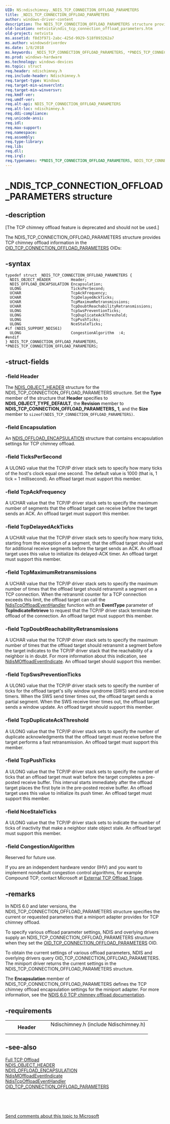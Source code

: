 ```yaml
---
UID: NS:ndischimney._NDIS_TCP_CONNECTION_OFFLOAD_PARAMETERS
title: _NDIS_TCP_CONNECTION_OFFLOAD_PARAMETERS
author: windows-driver-content
description: The NDIS_TCP_CONNECTION_OFFLOAD_PARAMETERS structure provides TCP chimney offload information in the OID_TCP_CONNECTION_OFFLOAD_PARAMETERS OIDs:
old-location: netvista\ndis_tcp_connection_offload_parameters.htm
old-project: netvista
ms.assetid: f8d3f971-2abc-425d-9929-518f093262a7
ms.author: windowsdriverdev
ms.date: 1/8/2018
ms.keywords: _NDIS_TCP_CONNECTION_OFFLOAD_PARAMETERS, *PNDIS_TCP_CONNECTION_OFFLOAD_PARAMETERS, NDIS_TCP_CONNECTION_OFFLOAD_PARAMETERS
ms.prod: windows-hardware
ms.technology: windows-devices
ms.topic: struct
req.header: ndischimney.h
req.include-header: Ndischimney.h
req.target-type: Windows
req.target-min-winverclnt: 
req.target-min-winversvr: 
req.kmdf-ver: 
req.umdf-ver: 
req.alt-api: NDIS_TCP_CONNECTION_OFFLOAD_PARAMETERS
req.alt-loc: ndischimney.h
req.ddi-compliance: 
req.unicode-ansi: 
req.idl: 
req.max-support: 
req.namespace: 
req.assembly: 
req.type-library: 
req.lib: 
req.dll: 
req.irql: 
req.typenames: *PNDIS_TCP_CONNECTION_OFFLOAD_PARAMETERS, NDIS_TCP_CONNECTION_OFFLOAD_PARAMETERS
---
```


# _NDIS_TCP_CONNECTION_OFFLOAD_PARAMETERS structure



## -description
<p class="CCE_Message">[The TCP chimney offload feature is deprecated and should not be used.]

The NDIS_TCP_CONNECTION_OFFLOAD_PARAMETERS structure provides TCP chimney offload information in the 
  <a href="netvista.oid_tcp_connection_offload_parameters">
  OID_TCP_CONNECTION_OFFLOAD_PARAMETERS</a> OIDs:



## -syntax

````
typedef struct _NDIS_TCP_CONNECTION_OFFLOAD_PARAMETERS {
  NDIS_OBJECT_HEADER         Header;
  NDIS_OFFLOAD_ENCAPSULATION Encapsulation;
  ULONG                      TicksPerSecond;
  UCHAR                      TcpAckFrequency;
  UCHAR                      TcpDelayedAckTicks;
  UCHAR                      TcpMaximumRetransmissions;
  UCHAR                      TcpDoubtReachabilityRetransmissions;
  ULONG                      TcpSwsPreventionTicks;
  ULONG                      TcpDuplicateAckThreshold;
  ULONG                      TcpPushTicks;
  ULONG                      NceStaleTicks;
#if (NDIS_SUPPORT_NDIS61)
  ULONG                      CongestionAlgorithm  :4;
#endif 
} NDIS_TCP_CONNECTION_OFFLOAD_PARAMETERS, *PNDIS_TCP_CONNECTION_OFFLOAD_PARAMETERS;
````


## -struct-fields

### -field Header

The 
     <a href="..\ntddndis\ns-ntddndis-_ndis_object_header.md">NDIS_OBJECT_HEADER</a> structure for the
     NDIS_TCP_CONNECTION_OFFLOAD_PARAMETERS structure. Set the 
     <b>Type</b> member of the structure that 
     <b>Header</b> specifies to 
     <b>NDIS_OBJECT_TYPE_DEFAULT</b>, the 
     <b>Revision</b> member to 
     <b>NDIS_TCP_CONNECTION_OFFLOAD_PARAMETERS_ 1</b>, and the 
     <b>Size</b> member to 
     <code>sizeof(NDIS_TCP_CONNECTION_OFFLOAD_PARAMETERS)</code>.


### -field Encapsulation

An 
     <a href="..\ndis\ns-ndis-_ndis_offload_encapsulation.md">
     NDIS_OFFLOAD_ENCAPSULATION</a> structure that contains encapsulation settings for TCP chimney
     offload.


### -field TicksPerSecond

A ULONG value that the TCP/IP driver stack sets to specify how many ticks of the host's clock
     equal one second. The default value is 1000 (that is, 1 tick = 1 millisecond). An offload target must
     support this member.


### -field TcpAckFrequency

A UCHAR value that the TCP/IP driver stack sets to specify the maximum number of segments that the
     offload target can receive before the target sends an ACK. An offload target must support this
     member.


### -field TcpDelayedAckTicks

A UCHAR value that the TCP/IP driver stack sets to specify how many ticks, starting from the
     reception of a segment, that the offload target should wait for additional receive segments before the
     target sends an ACK. An offload target uses this value to initialize its delayed-ACK timer. An offload
     target must support this member.


### -field TcpMaximumRetransmissions

A UCHAR value that the TCP/IP driver stack sets to specify the maximum number of times that the
     offload target should retransmit a segment on a TCP connection. When the retransmit counter for a TCP
     connection exceeds this limit, the offload target can call the 
     <a href="..\ndischimney\nc-ndischimney-ndis_tcp_offload_event_indicate.md">
     NdisTcpOffloadEventHandler</a> function with an 
     <b>EventType</b> parameter of 
     <b>TcpIndicateRetrieve</b> to request that the TCP/IP driver stack terminate the
     offload of the connection. An offload target must support this member.


### -field TcpDoubtReachabilityRetransmissions

A UCHAR value that the TCP/IP driver stack sets to specify the maximum number of times that the
     offload target should retransmit a segment before the target indicates to the TCP/IP driver stack that
     the reachability of a neighbor is in doubt. For more information about this indication, see 
     <a href="..\ndischimney\nf-ndischimney-ndismoffloadeventindicate.md">NdisMOffloadEventIndicate</a>. An
     offload target should support this member.


### -field TcpSwsPreventionTicks

A ULONG value that the TCP/IP driver stack sets to specify the number of ticks for the offload
     target's silly window syndrome (SWS) send and receive timers. When the SWS send timer times out, the
     offload target sends a partial segment. When the SWS receive timer times out, the offload target sends a
     window update. An offload target should support this member.


### -field TcpDuplicateAckThreshold

A ULONG value that the TCP/IP driver stack sets to specify the number of duplicate acknowledgments
     that the offload target must receive before the target performs a fast retransmission. An offload target
     must support this member.


### -field TcpPushTicks

A ULONG value that the TCP/IP driver stack sets to specify the number of ticks that an offload
     target must wait before the target completes a pre-posted receive buffer. This interval starts
     immediately after the offload target places the first byte in the pre-posted receive buffer. An offload
     target uses this value to initialize its push timer. An offload target must support this member.


### -field NceStaleTicks

A ULONG value that the TCP/IP driver stack sets to indicate the number of ticks of inactivity that
     make a neighbor state object stale. An offload target must support this member.


### -field CongestionAlgorithm

Reserved for future use.
     

If you are an independent hardware vendor (IHV) and you want to implement nondefault congestion
     control algorithms, for example Compound TCP, contact Microsoft at 
     <a href="mailto:offloadt@microsoft.com">External TCP Offload Triage</a>.


## -remarks
In NDIS 6.0 and later versions, the NDIS_TCP_CONNECTION_OFFLOAD_PARAMETERS structure specifies the
    current or requested parameters that a miniport adapter provides for TCP chimney offload.

To specify various offload parameter settings, NDIS and overlying drivers supply an
    NDIS_TCP_CONNECTION_OFFLOAD_PARAMETERS structure when they set the 
    <a href="netvista.oid_tcp_connection_offload_parameters">
    OID_TCP_CONNECTION_OFFLOAD_PARAMETERS</a> OID.

To obtain the current settings of various offload parameters, NDIS and overlying drivers query
    OID_TCP_CONNECTION_OFFLOAD_PARAMETERS. The miniport driver returns the current settings in the
    NDIS_TCP_CONNECTION_OFFLOAD_PARAMETERS structure.

The 
    <b>Encapsulation</b> member of NDIS_TCP_CONNECTION_OFFLOAD_PARAMETERS defines the TCP
    chimney offload encapsulation settings for the miniport adapter. For more information, see the 
    <a href="netvista.full_tcp_offload">NDIS 6.0 TCP chimney offload
    documentation</a>.


## -requirements
<table>
<tr>
<th width="30%">
Header

</th>
<td width="70%">
<dl>
<dt>Ndischimney.h (include Ndischimney.h)</dt>
</dl>
</td>
</tr>
</table>

## -see-also
<dl>
<dt>
<a href="https://msdn.microsoft.com/a940617a-b848-430d-8da1-acd946feba1b">Full TCP Offload</a>
</dt>
<dt>
<a href="..\ntddndis\ns-ntddndis-_ndis_object_header.md">NDIS_OBJECT_HEADER</a>
</dt>
<dt>
<a href="..\ndis\ns-ndis-_ndis_offload_encapsulation.md">NDIS_OFFLOAD_ENCAPSULATION</a>
</dt>
<dt>
<a href="..\ndischimney\nf-ndischimney-ndismoffloadeventindicate.md">NdisMOffloadEventIndicate</a>
</dt>
<dt>
<a href="..\ndischimney\nc-ndischimney-ndis_tcp_offload_event_indicate.md">NdisTcpOffloadEventHandler</a>
</dt>
<dt>
<a href="netvista.oid_tcp_connection_offload_parameters">
   OID_TCP_CONNECTION_OFFLOAD_PARAMETERS</a>
</dt>
</dl>
 

 

<a href="mailto:wsddocfb@microsoft.com?subject=Documentation%20feedback [netvista\netvista]:%20NDIS_TCP_CONNECTION_OFFLOAD_PARAMETERS structure%20 RELEASE:%20(1/8/2018)&amp;body=%0A%0APRIVACY STATEMENT%0A%0AWe use your feedback to improve the documentation. We don't use your email address for any other purpose, and we'll remove your email address from our system after the issue that you're reporting is fixed. While we're working to fix this issue, we might send you an email message to ask for more info. Later, we might also send you an email message to let you know that we've addressed your feedback.%0A%0AFor more info about Microsoft's privacy policy, see http://privacy.microsoft.com/en-us/default.aspx." title="Send comments about this topic to Microsoft">Send comments about this topic to Microsoft</a>

